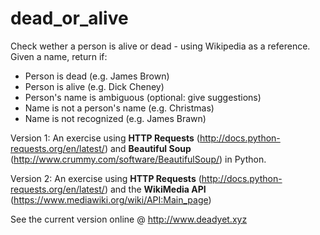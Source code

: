 # dead_or_alive
Check wether a person is alive or dead - using Wikipedia as a reference. Given a name, return if:
- Person is dead (e.g. James Brown)
- Person is alive (e.g. Dick Cheney)
- Person's name is ambiguous (optional: give suggestions)
- Name is not a person's name (e.g. Christmas)
- Name is not recognized (e.g. James Brawn)

Version 1: An exercise using __HTTP Requests__ (http://docs.python-requests.org/en/latest/) and __Beautiful Soup__ (http://www.crummy.com/software/BeautifulSoup/) in Python.

Version 2: An exercise using __HTTP Requests__ (http://docs.python-requests.org/en/latest/) and the __WikiMedia API__ (https://www.mediawiki.org/wiki/API:Main_page)

See the current version online @ http://www.deadyet.xyz

